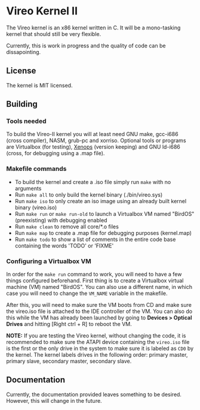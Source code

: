 # Vireo Kernel II

The Vireo kernel is an x86 kernel written in C. It will be a mono-tasking kernel that should still be very flexible.

Currently, this is work in progress and the quality of code can be dissapointing.

## License
The kernel is MIT licensed.

## Building

### Tools needed
To build the Vireo-II kernel you will at least need GNU make, gcc-i686 (cross compiler), NASM, grub-pc and xorriso. Optional tools or programs are Virtualbox (for testing), [Xenops](https://github.com/m44rtn/xenops) (version keeping) and GNU ld-i686 (cross, for debugging using a .map file).

### Makefile commands
- To build the kernel and create a .iso file simply run `make` with no arguments
- Run `make all` to only build the kernel binary (./bin/vireo.sys)
- Run `make iso` to only create an iso image using an already built kernel binary (vireo.iso)
- Run `make run` or `make run-old` to launch a Virtualbox VM named "BirdOS" (preexisting) with debugging enabled
- Run `make clean` to remove all core/*.o files
- Run `make map` to create a .map file for debugging purposes (kernel.map)
- Run `make todo` to show a list of comments in the entire code base containing the words 'TODO' or 'FIXME'

### Configuring a Virtualbox VM
In order for the `make run` command to work, you will need to have a few things configured beforehand. First thing is to create a Virtualbox virtual machine (VM) named "BirdOS". You can also use a different name, in which case you will need to change the `VM_NAME` variable in the makefile.

After this, you will need to make sure the VM boots from CD and make sure the vireo.iso file is attached to the IDE controller of the VM. You can also do this while the VM has already been launched by going to **Devices > Optical Drives** and hitting [Right ctrl + R] to reboot the VM.

**NOTE:** If you are testing the Vireo kernel, without changing the code, it is recommended to make sure the ATAPI device containing the `vireo.iso` file is the first or the only drive in the system to make sure it is labeled as `CD0` by the kernel. The kernel labels drives in the following order: primary master, primary slave, secondary master, secondary slave.

## Documentation
Currently, the documentation provided leaves something to be desired. However, this will change in the future.